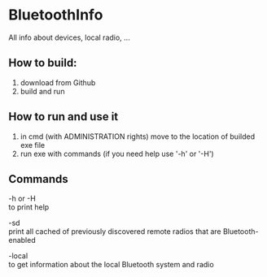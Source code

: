 # BluetoothInfo
All info about devices, local radio, ...

## How to build:
1. download from Github
2. build and run

## How to run and use it
1. in cmd (with ADMINISTRATION rights) move to the location of builded exe file
2. run exe with commands (if you need help use '-h' or '-H')

## Commands
-h or -H    
to print help

-sd   
print all cached of previously discovered remote radios that are Bluetooth-enabled

-local   
to get information about the local Bluetooth system and radio
